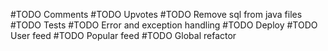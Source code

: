#TODO Comments
#TODO Upvotes
#TODO Remove sql from java files
#TODO Tests
#TODO Error and exception handling
#TODO Deploy
#TODO User feed
#TODO Popular feed
#TODO Global refactor